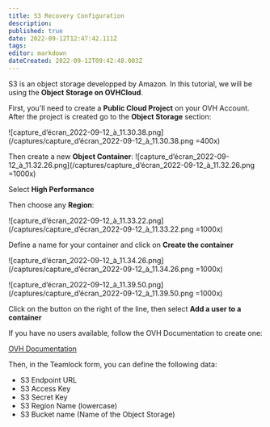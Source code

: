 ```yaml
---
title: S3 Recovery Configuration
description: 
published: true
date: 2022-09-12T12:47:42.111Z
tags: 
editor: markdown
dateCreated: 2022-09-12T09:42:48.003Z
---
```


S3 is an object storage developped by Amazon.
In this tutorial, we will be using the **Object Storage on OVHCloud**.

First, you'll need to create a **Public Cloud Project** on your OVH Account.
After the project is created go to the **Object Storage** section:

![capture_d’écran_2022-09-12_à_11.30.38.png](/captures/capture_d’écran_2022-09-12_à_11.30.38.png =400x)

Then create a new **Object Container**:
![capture_d’écran_2022-09-12_à_11.32.26.png](/captures/capture_d’écran_2022-09-12_à_11.32.26.png =1000x)

Select **High Performance**

Then choose any **Region**:

![capture_d’écran_2022-09-12_à_11.33.22.png](/captures/capture_d’écran_2022-09-12_à_11.33.22.png =1000x)

Define a name for your container and click on **Create the container**

![capture_d’écran_2022-09-12_à_11.34.26.png](/captures/capture_d’écran_2022-09-12_à_11.34.26.png =1000x)

![capture_d’écran_2022-09-12_à_11.39.50.png](/captures/capture_d’écran_2022-09-12_à_11.39.50.png =1000x)

Click on the button on the right of the line, then select **Add a user to a container**

If you have no users available, follow the OVH Documentation to create one:

[OVH Documentation](https://docs.ovh.com/fr/storage/s3/debuter-avec-s3/)


Then, in the Teamlock form, you can define the following data:

- S3 Endpoint URL
- S3 Access Key
- S3 Secret Key
- S3 Region Name (lowercase)
- S3 Bucket name (Name of the Object Storage)